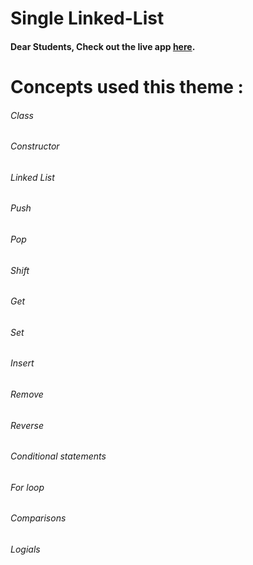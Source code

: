 # Single Linked-List

#### Dear Students, Check out the live app [here](https://kdeepika-brs.github.io/Single-Linked-List/).

# Concepts used this theme :
###### Class
###### Constructor
###### Linked List
###### Push
###### Pop
###### Shift
###### Get 
###### Set
###### Insert
###### Remove
###### Reverse
###### Conditional statements
###### For loop
###### Comparisons
###### Logials
